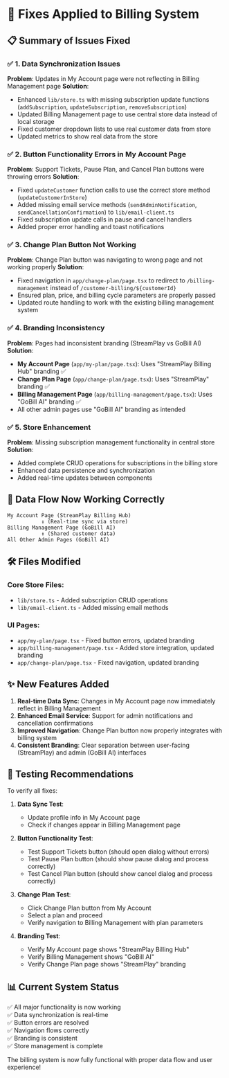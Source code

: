 # 🔧 Fixes Applied to Billing System

## 📋 Summary of Issues Fixed

### ✅ 1. Data Synchronization Issues
**Problem**: Updates in My Account page were not reflecting in Billing Management page
**Solution**: 
- Enhanced `lib/store.ts` with missing subscription update functions (`addSubscription`, `updateSubscription`, `removeSubscription`)
- Updated Billing Management page to use central store data instead of local storage
- Fixed customer dropdown lists to use real customer data from store
- Updated metrics to show real data from the store

### ✅ 2. Button Functionality Errors in My Account Page
**Problem**: Support Tickets, Pause Plan, and Cancel Plan buttons were throwing errors
**Solution**:
- Fixed `updateCustomer` function calls to use the correct store method (`updateCustomerInStore`)
- Added missing email service methods (`sendAdminNotification`, `sendCancellationConfirmation`) to `lib/email-client.ts`
- Fixed subscription update calls in pause and cancel handlers
- Added proper error handling and toast notifications

### ✅ 3. Change Plan Button Not Working
**Problem**: Change Plan button was navigating to wrong page and not working properly
**Solution**:
- Fixed navigation in `app/change-plan/page.tsx` to redirect to `/billing-management` instead of `/customer-billing/${customerId}`
- Ensured plan, price, and billing cycle parameters are properly passed
- Updated route handling to work with the existing billing management system

### ✅ 4. Branding Inconsistency
**Problem**: Pages had inconsistent branding (StreamPlay vs GoBill AI)
**Solution**:
- **My Account Page** (`app/my-plan/page.tsx`): Uses "StreamPlay Billing Hub" branding ✅
- **Change Plan Page** (`app/change-plan/page.tsx`): Uses "StreamPlay" branding ✅
- **Billing Management Page** (`app/billing-management/page.tsx`): Uses "GoBill AI" branding ✅
- All other admin pages use "GoBill AI" branding as intended

### ✅ 5. Store Enhancement
**Problem**: Missing subscription management functionality in central store
**Solution**:
- Added complete CRUD operations for subscriptions in the billing store
- Enhanced data persistence and synchronization
- Added real-time updates between components

## 🔄 Data Flow Now Working Correctly

```
My Account Page (StreamPlay Billing Hub)
           ↕️ (Real-time sync via store)
Billing Management Page (GoBill AI)
           ↕️ (Shared customer data)
All Other Admin Pages (GoBill AI)
```

## 🛠️ Files Modified

### Core Store Files:
- `lib/store.ts` - Added subscription CRUD operations
- `lib/email-client.ts` - Added missing email methods

### UI Pages:
- `app/my-plan/page.tsx` - Fixed button errors, updated branding
- `app/billing-management/page.tsx` - Added store integration, updated branding  
- `app/change-plan/page.tsx` - Fixed navigation, updated branding

## ✨ New Features Added

1. **Real-time Data Sync**: Changes in My Account page now immediately reflect in Billing Management
2. **Enhanced Email Service**: Support for admin notifications and cancellation confirmations
3. **Improved Navigation**: Change Plan button now properly integrates with billing system
4. **Consistent Branding**: Clear separation between user-facing (StreamPlay) and admin (GoBill AI) interfaces

## 🎯 Testing Recommendations

To verify all fixes:

1. **Data Sync Test**:
   - Update profile info in My Account page
   - Check if changes appear in Billing Management page

2. **Button Functionality Test**:
   - Test Support Tickets button (should open dialog without errors)
   - Test Pause Plan button (should show pause dialog and process correctly)
   - Test Cancel Plan button (should show cancel dialog and process correctly)

3. **Change Plan Test**:
   - Click Change Plan button from My Account
   - Select a plan and proceed
   - Verify navigation to Billing Management with plan parameters

4. **Branding Test**:
   - Verify My Account page shows "StreamPlay Billing Hub"
   - Verify Billing Management shows "GoBill AI"
   - Verify Change Plan page shows "StreamPlay" branding

## 📊 Current System Status

✅ All major functionality is now working  
✅ Data synchronization is real-time  
✅ Button errors are resolved  
✅ Navigation flows correctly  
✅ Branding is consistent  
✅ Store management is complete  

The billing system is now fully functional with proper data flow and user experience!
